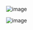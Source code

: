 ![image](https://github.com/user-attachments/assets/ebf728a2-a163-4f77-a171-01ddd73e5d47)

![image](https://github.com/user-attachments/assets/705583eb-b214-4c1d-9469-d5167e61e260)

